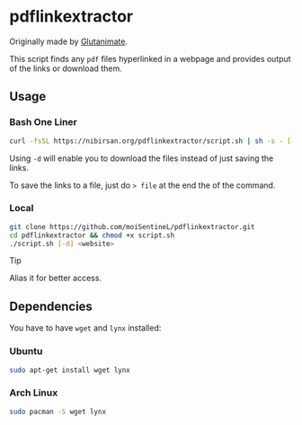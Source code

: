 # pdflinkextractor

Originally made by [Glutanimate](https://askubuntu.com/a/395155).

This script finds any `pdf` files hyperlinked in a webpage and provides output of the links or download them.

## Usage
### Bash One Liner

```bash
curl -fsSL https://nibirsan.org/pdflinkextractor/script.sh | sh -s - [-d] <website> 
```

Using `-d` will enable you to download the files instead of just saving the links. 

To save the links to a file, just do `> file` at the end the of the command.

### Local

```bash
git clone https://github.com/moiSentineL/pdflinkextractor.git
cd pdflinkextractor && chmod +x script.sh
./script.sh [-d] <website>
```

> [!TIP]
> Alias it for better access.

## Dependencies

You have to have `wget` and `lynx` installed:

### Ubuntu

```bash
sudo apt-get install wget lynx
```

### Arch Linux

```bash
sudo pacman -S wget lynx
```